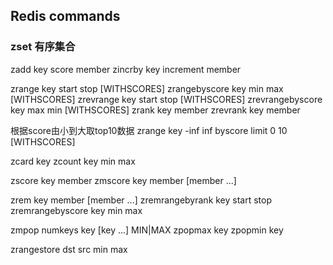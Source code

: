 ## Redis commands

### zset 有序集合
zadd key score member
zincrby key increment member

zrange key start stop [WITHSCORES]
zrangebyscore key min max [WITHSCORES]
zrevrange key start stop [WITHSCORES]
zrevrangebyscore key max min [WITHSCORES]
zrank key member
zrevrank key member

根据score由小到大取top10数据
zrange key -inf inf byscore limit 0 10 [WITHSCORES]

zcard key
zcount key min max

zscore key member
zmscore key member [member ...]


zrem key member [member ...]
zremrangebyrank key start stop
zremrangebyscore key min max

zmpop numkeys key [key ...] MIN|MAX
zpopmax key
zpopmin key

zrangestore dst src min max
